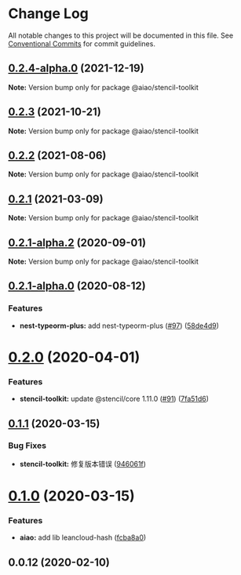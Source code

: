 # Change Log

All notable changes to this project will be documented in this file. See [Conventional Commits](https://conventionalcommits.org) for commit guidelines.

## [0.2.4-alpha.0](https://github.com/aiao-io/aiao/compare/@aiao/stencil-toolkit@0.2.1-alpha.2...@aiao/stencil-toolkit@0.2.4-alpha.0) (2021-12-19)

**Note:** Version bump only for package @aiao/stencil-toolkit

## [0.2.3](https://github.com/aiao-io/aiao/compare/@aiao/stencil-toolkit@0.2.1...@aiao/stencil-toolkit@0.2.3) (2021-10-21)

**Note:** Version bump only for package @aiao/stencil-toolkit

## [0.2.2](https://github.com/aiao-io/aiao/compare/@aiao/stencil-toolkit@0.2.1-alpha.2...@aiao/stencil-toolkit@0.2.2) (2021-08-06)

**Note:** Version bump only for package @aiao/stencil-toolkit

## [0.2.1](https://github.com/aiao-io/aiao/compare/@aiao/stencil-toolkit@0.2.1-alpha.2...@aiao/stencil-toolkit@0.2.1) (2021-03-09)

**Note:** Version bump only for package @aiao/stencil-toolkit

## [0.2.1-alpha.2](https://github.com/aiao-io/aiao/compare/@aiao/stencil-toolkit@0.2.1-alpha.0...@aiao/stencil-toolkit@0.2.1-alpha.2) (2020-09-01)

**Note:** Version bump only for package @aiao/stencil-toolkit

## [0.2.1-alpha.0](https://github.com/aiao-io/aiao/compare/@aiao/stencil-toolkit@0.2.0...@aiao/stencil-toolkit@0.2.1-alpha.0) (2020-08-12)

### Features

- **nest-typeorm-plus:** add nest-typeorm-plus ([#97](https://github.com/aiao-io/aiao/issues/97)) ([58de4d9](https://github.com/aiao-io/aiao/commit/58de4d9f6595824d86f59d4018ea4065c84f58fa))

# [0.2.0](https://github.com/aiao-io/aiao/compare/@aiao/stencil-toolkit@0.1.1...@aiao/stencil-toolkit@0.2.0) (2020-04-01)

### Features

- **stencil-toolkit:** update @stencil/core 1.11.0 ([#91](https://github.com/aiao-io/aiao/issues/91)) ([7fa51d6](https://github.com/aiao-io/aiao/commit/7fa51d63a6dd441afbb44aaf180c4c33ae44e72b))

## [0.1.1](https://github.com/aiao-io/aiao/compare/@aiao/stencil-toolkit@0.1.0...@aiao/stencil-toolkit@0.1.1) (2020-03-15)

### Bug Fixes

- **stencil-toolkit:** 修复版本错误 ([946061f](https://github.com/aiao-io/aiao/commit/946061f3ae0fd1e4bc65997a7a156594604830ea))

# [0.1.0](https://github.com/aiao-io/aiao/compare/@aiao/stencil-toolkit@0.0.12...@aiao/stencil-toolkit@0.1.0) (2020-03-15)

### Features

- **aiao:** add lib leancloud-hash ([fcba8a0](https://github.com/aiao-io/aiao/commit/fcba8a08ada67b9054f7adc6369a4bcc8a4c06a0))

## 0.0.12 (2020-02-10)
